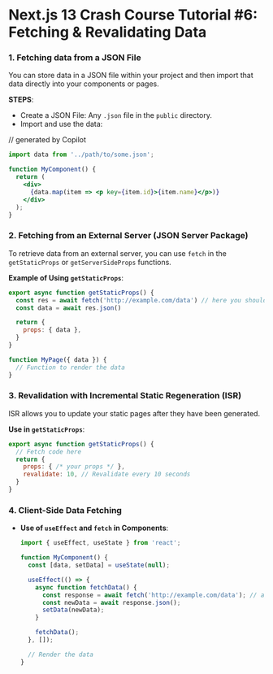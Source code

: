 # Next.js 13 Crash Course Tutorial #6: Fetching & Revalidating Data


### 1. Fetching data from a JSON File

You can store data in a JSON file within your project and then import that data directly into your components or pages.

**STEPS**:
- Create a JSON File: Any `.json` file in the `public` directory.
- Import and use the data:

// generated by Copilot
  ```jsx
  import data from '../path/to/some.json';

  function MyComponent() {
    return (
      <div>
        {data.map(item => <p key={item.id}>{item.name}</p>)}
      </div>
    );
  }
  ```

### 2. Fetching from an External Server (JSON Server Package)

To retrieve data from an external server, you can use `fetch` in the `getStaticProps` or `getServerSideProps` functions.

**Example of Using `getStaticProps`**:

  ```jsx
  export async function getStaticProps() {
    const res = await fetch('http://example.com/data') // here you should replace the url with your own route
    const data = await res.json()

    return {
      props: { data },
    }
  }

  function MyPage({ data }) {
    // Function to render the data
  }
  ```

### 3. Revalidation with Incremental Static Regeneration (ISR)

ISR allows you to update your static pages after they have been generated.

**Use in `getStaticProps`**:

  ```jsx
  export async function getStaticProps() {
    // Fetch code here
    return {
      props: { /* your props */ },
      revalidate: 10, // Revalidate every 10 seconds
    }
  }
  ```

### 4. Client-Side Data Fetching

- **Use of `useEffect` and `fetch` in Components**:

  ```jsx
  import { useEffect, useState } from 'react';

  function MyComponent() {
    const [data, setData] = useState(null);

    useEffect(() => {
      async function fetchData() {
        const response = await fetch('http://example.com/data'); // again, replace the url with your own route
        const newData = await response.json();
        setData(newData);
      }

      fetchData();
    }, []);

    // Render the data
  }
  ```